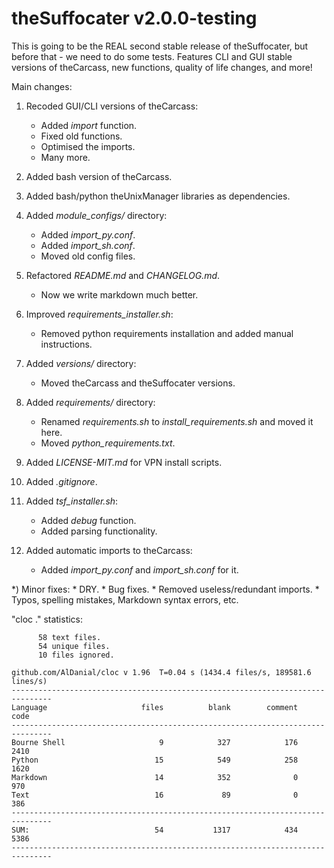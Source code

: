 # theSuffocater v2.0.0-testing

This is going to be the REAL second stable release of theSuffocater, but before that - we need to do some tests.
Features CLI and GUI stable versions of theCarcass, new functions, quality of life changes, and more!

Main changes:
    
1) Recoded GUI/CLI versions of theCarcass:
    * Added _import_ function.
    * Fixed old functions.
    * Optimised the imports.
    * Many more.
    
2) Added bash version of theCarcass.

3) Added bash/python theUnixManager libraries as dependencies.
    
4) Added _module_configs/_ directory:
    * Added _import_py.conf_.
    * Added _import_sh.conf_.       
    * Moved old config files.

5) Refactored _README.md_ and _CHANGELOG.md_.
    * Now we write markdown much better.
    
6) Improved _requirements_installer.sh_:
    * Removed python requirements installation and added manual instructions.
 
7) Added _versions/_ directory:
    * Moved theCarcass and theSuffocater versions.
    
8) Added _requirements/_ directory:
    * Renamed _requirements.sh_ to _install_requirements.sh_ and moved it here.
    * Moved _python_requirements.txt_.

9) Added _LICENSE-MIT.md_ for VPN install scripts.
    
10) Added _.gitignore_.

11) Added _tsf_installer.sh_:
    * Added _debug_ function.
    * Added parsing functionality.

12) Added automatic imports to theCarcass:
    * Added _import_py.conf_ and _import_sh.conf_ for it.

*) Minor fixes:
    * DRY.
    * Bug fixes.
    * Removed useless/redundant imports.
    * Typos, spelling mistakes, Markdown syntax errors, etc.

"cloc ." statistics:

```text
      58 text files.
      54 unique files.                              
      10 files ignored.

github.com/AlDanial/cloc v 1.96  T=0.04 s (1434.4 files/s, 189581.6 lines/s)
-------------------------------------------------------------------------------
Language                     files          blank        comment           code
-------------------------------------------------------------------------------
Bourne Shell                     9            327            176           2410
Python                          15            549            258           1620
Markdown                        14            352              0            970
Text                            16             89              0            386
-------------------------------------------------------------------------------
SUM:                            54           1317            434           5386
-------------------------------------------------------------------------------
```
